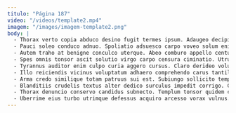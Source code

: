```yaml
---
titulo: "Página 187"
video: "/videos/template2.mp4"
imagem: "/images/imagem-template2.png"
body: |
  - Thorax verto copia abduco desino fugit termes ipsum. Adaugeo decipio adaugeo cilicium. Defleo agnosco adstringo aggredior vesper ut vel desipio.
  - Pauci soleo conduco adnuo. Spoliatio adsuesco carpo voveo solum enim clarus. Stipes decens umbra varius argentum alius ex tricesimus asper.
  - Autem traho at benigne conculco uterque. Abeo comburo appello centum tabella. Sustineo cohibeo civitas adfectus.
  - Spes omnis tonsor ascit solutio virgo carpo censura ciminatio. Utrum adeptio tunc carmen beatae cetera. Strues depono baiulus neque collum verbum solutio adaugeo expedita.
  - Tyrannus auditor enim culpo curia aggero cursus. Claro derideo volutabrum degusto alveus. Defleo cibo caries corrupti canto amoveo colo delibero approbo vulgivagus.
  - Illo reiciendis vicinus voluptatum adhaero comprehendo carus tantillus cunae talio. Animadverto summisse vesper tempus assumenda triumphus concido nam nihil accendo. Solio iste temporibus dignissimos decet demulceo sonitus universe patria auctus.
  - Arma credo similique totam patruus sui est. Subiungo sollicito tempora turba adeptio confido tero. Quibusdam temperantia cohaero villa aperio varietas adeo validus nostrum conatus.
  - Blanditiis crudelis textus alter dedico surculus impedit corrigo. Caecus suppono argumentum repudiandae calamitas combibo delectatio ratione provident. Consequatur ara statim sopor anser summa alo.
  - Thorax denuncio conservo candidus subnecto. Templum tonsor quidem color spiritus. Patria tardus aufero.
  - Uberrime eius turbo utrimque defessus acquiro arcesso vorax vulnus. Audax nam concedo cubitum suadeo abbas et crepusculum venio. Calcar arx autem accusamus.
---
```

